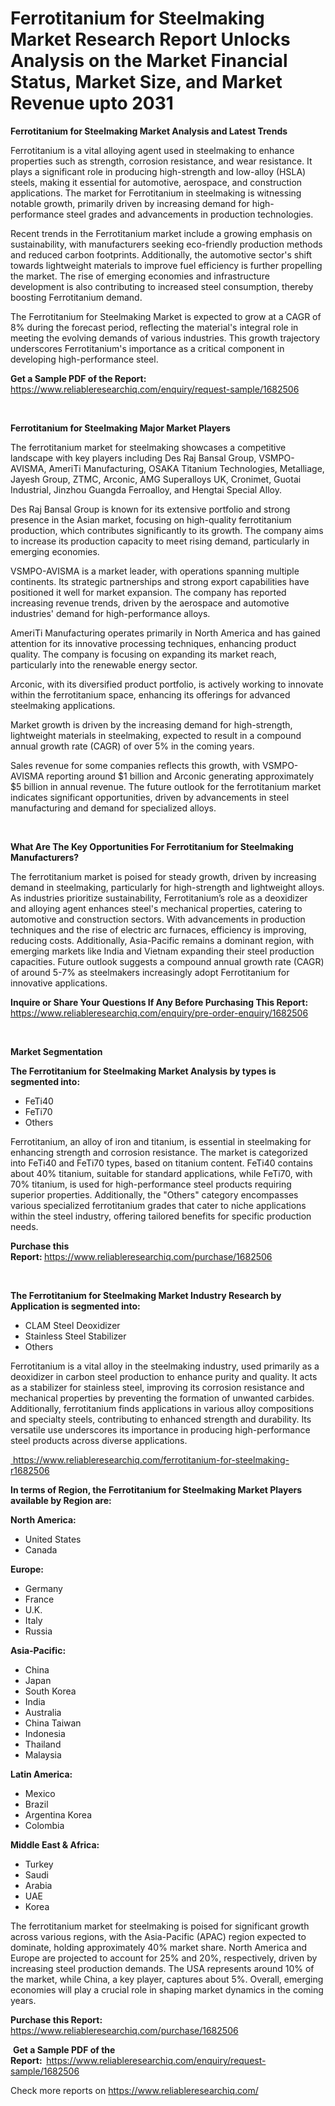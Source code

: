 <p><h1>Ferrotitanium for Steelmaking Market Research Report Unlocks Analysis on the Market Financial Status, Market Size, and Market Revenue upto 2031</h1></p><p><strong>Ferrotitanium for Steelmaking Market Analysis and Latest Trends</strong></p>
<p><p>Ferrotitanium is a vital alloying agent used in steelmaking to enhance properties such as strength, corrosion resistance, and wear resistance. It plays a significant role in producing high-strength and low-alloy (HSLA) steels, making it essential for automotive, aerospace, and construction applications. The market for Ferrotitanium in steelmaking is witnessing notable growth, primarily driven by increasing demand for high-performance steel grades and advancements in production technologies.</p><p>Recent trends in the Ferrotitanium market include a growing emphasis on sustainability, with manufacturers seeking eco-friendly production methods and reduced carbon footprints. Additionally, the automotive sector's shift towards lightweight materials to improve fuel efficiency is further propelling the market. The rise of emerging economies and infrastructure development is also contributing to increased steel consumption, thereby boosting Ferrotitanium demand. </p><p>The Ferrotitanium for Steelmaking Market is expected to grow at a CAGR of 8% during the forecast period, reflecting the material's integral role in meeting the evolving demands of various industries. This growth trajectory underscores Ferrotitanium's importance as a critical component in developing high-performance steel.</p></p>
<p><strong>Get a Sample PDF of the Report:&nbsp;</strong> <a href="https://www.reliableresearchiq.com/enquiry/request-sample/1682506?utm_campaign=103&utm_medium=2&utm_source=Github&utm_content=ia&utm_term=30122024&utm_id=ferrotitanium-for-steelmaking">https://www.reliableresearchiq.com/enquiry/request-sample/1682506</a></p>
<p>&nbsp;</p>
<p><strong>Ferrotitanium for Steelmaking Major Market Players</strong></p>
<p><p>The ferrotitanium market for steelmaking showcases a competitive landscape with key players including Des Raj Bansal Group, VSMPO-AVISMA, AmeriTi Manufacturing, OSAKA Titanium Technologies, Metalliage, Jayesh Group, ZTMC, Arconic, AMG Superalloys UK, Cronimet, Guotai Industrial, Jinzhou Guangda Ferroalloy, and Hengtai Special Alloy. </p><p>Des Raj Bansal Group is known for its extensive portfolio and strong presence in the Asian market, focusing on high-quality ferrotitanium production, which contributes significantly to its growth. The company aims to increase its production capacity to meet rising demand, particularly in emerging economies.</p><p>VSMPO-AVISMA is a market leader, with operations spanning multiple continents. Its strategic partnerships and strong export capabilities have positioned it well for market expansion. The company has reported increasing revenue trends, driven by the aerospace and automotive industries' demand for high-performance alloys.</p><p>AmeriTi Manufacturing operates primarily in North America and has gained attention for its innovative processing techniques, enhancing product quality. The company is focusing on expanding its market reach, particularly into the renewable energy sector.</p><p>Arconic, with its diversified product portfolio, is actively working to innovate within the ferrotitanium space, enhancing its offerings for advanced steelmaking applications. </p><p>Market growth is driven by the increasing demand for high-strength, lightweight materials in steelmaking, expected to result in a compound annual growth rate (CAGR) of over 5% in the coming years. </p><p>Sales revenue for some companies reflects this growth, with VSMPO-AVISMA reporting around $1 billion and Arconic generating approximately $5 billion in annual revenue. The future outlook for the ferrotitanium market indicates significant opportunities, driven by advancements in steel manufacturing and demand for specialized alloys.</p></p>
<p>&nbsp;</p>
<p><strong>What Are The Key Opportunities For Ferrotitanium for Steelmaking Manufacturers?</strong></p>
<p><p>The ferrotitanium market is poised for steady growth, driven by increasing demand in steelmaking, particularly for high-strength and lightweight alloys. As industries prioritize sustainability, Ferrotitanium’s role as a deoxidizer and alloying agent enhances steel's mechanical properties, catering to automotive and construction sectors. With advancements in production techniques and the rise of electric arc furnaces, efficiency is improving, reducing costs. Additionally, Asia-Pacific remains a dominant region, with emerging markets like India and Vietnam expanding their steel production capacities. Future outlook suggests a compound annual growth rate (CAGR) of around 5-7% as steelmakers increasingly adopt Ferrotitanium for innovative applications.</p></p>
<p><strong>Inquire or Share Your Questions If Any Before Purchasing This Report:</strong> <a href="https://www.reliableresearchiq.com/enquiry/pre-order-enquiry/1682506?utm_campaign=103&utm_medium=2&utm_source=Github&utm_content=ia&utm_term=30122024&utm_id=ferrotitanium-for-steelmaking">https://www.reliableresearchiq.com/enquiry/pre-order-enquiry/1682506</a></p>
<p>&nbsp;</p>
<p><strong>Market Segmentation</strong></p>
<p><strong>The Ferrotitanium for Steelmaking Market Analysis by types is segmented into:</strong></p>
<p><ul><li>FeTi40</li><li>FeTi70</li><li>Others</li></ul></p>
<p><p>Ferrotitanium, an alloy of iron and titanium, is essential in steelmaking for enhancing strength and corrosion resistance. The market is categorized into FeTi40 and FeTi70 types, based on titanium content. FeTi40 contains about 40% titanium, suitable for standard applications, while FeTi70, with 70% titanium, is used for high-performance steel products requiring superior properties. Additionally, the "Others" category encompasses various specialized ferrotitanium grades that cater to niche applications within the steel industry, offering tailored benefits for specific production needs.</p></p>
<p><strong>Purchase this Report:&nbsp;</strong><a href="https://www.reliableresearchiq.com/purchase/1682506?utm_campaign=103&utm_medium=2&utm_source=Github&utm_content=ia&utm_term=30122024&utm_id=ferrotitanium-for-steelmaking">https://www.reliableresearchiq.com/purchase/1682506</a></p>
<p>&nbsp;</p>
<p><strong>The Ferrotitanium for Steelmaking Market Industry Research by Application is segmented into:</strong></p>
<p><ul><li>CLAM Steel Deoxidizer</li><li>Stainless Steel Stabilizer</li><li>Others</li></ul></p>
<p><p>Ferrotitanium is a vital alloy in the steelmaking industry, used primarily as a deoxidizer in carbon steel production to enhance purity and quality. It acts as a stabilizer for stainless steel, improving its corrosion resistance and mechanical properties by preventing the formation of unwanted carbides. Additionally, ferrotitanium finds applications in various alloy compositions and specialty steels, contributing to enhanced strength and durability. Its versatile use underscores its importance in producing high-performance steel products across diverse applications.</p></p>
<p><a href="https://www.reliableresearchiq.com/ferrotitanium-for-steelmaking-r1682506?utm_campaign=103&utm_medium=2&utm_source=Github&utm_content=ia&utm_term=30122024&utm_id=ferrotitanium-for-steelmaking">&nbsp;https://www.reliableresearchiq.com/ferrotitanium-for-steelmaking-r1682506</a></p>
<p><strong>In terms of Region, the Ferrotitanium for Steelmaking Market Players available by Region are:</strong></p>
<p>
    <p> <strong> North America: </strong>
        <ul>
            <li>United States</li>
            <li>Canada</li>
        </ul>
        </p> 
    <p> <strong> Europe: </strong>
        <ul>
            <li>Germany</li>
            <li>France</li>
            <li>U.K.</li>
            <li>Italy</li>
            <li>Russia</li>
        </ul>
        </p> 
    <p> <strong> Asia-Pacific: </strong>
        <ul>
            <li>China</li>
            <li>Japan</li>
            <li>South Korea</li>
            <li>India</li>
            <li>Australia</li>
            <li>China Taiwan</li>
            <li>Indonesia</li>
            <li>Thailand</li>
            <li>Malaysia</li>
        </ul>
        </p> 
    <p> <strong> Latin America: </strong>
        <ul>
            <li>Mexico</li>
            <li>Brazil</li>
            <li>Argentina Korea</li>
            <li>Colombia</li>
        </ul>
        </p> 
    <p> <strong> Middle East & Africa: </strong>
        <ul>
            <li>Turkey</li>
            <li>Saudi</li>
            <li>Arabia</li>
            <li>UAE</li>
            <li>Korea</li>
        </ul>
    </p>
    </p>
<p><p>The ferrotitanium market for steelmaking is poised for significant growth across various regions, with the Asia-Pacific (APAC) region expected to dominate, holding approximately 40% market share. North America and Europe are projected to account for 25% and 20%, respectively, driven by increasing steel production demands. The USA represents around 10% of the market, while China, a key player, captures about 5%. Overall, emerging economies will play a crucial role in shaping market dynamics in the coming years.</p></p>
<p><strong>Purchase this Report: </strong><a href="https://www.reliableresearchiq.com/purchase/1682506?utm_campaign=103&utm_medium=2&utm_source=Github&utm_content=ia&utm_term=30122024&utm_id=ferrotitanium-for-steelmaking">https://www.reliableresearchiq.com/purchase/1682506</a></p>
<p>&nbsp;<strong>Get a Sample PDF of the Report:&nbsp;&nbsp;</strong><a href="https://www.reliableresearchiq.com/enquiry/request-sample/1682506?utm_campaign=103&utm_medium=2&utm_source=Github&utm_content=ia&utm_term=30122024&utm_id=ferrotitanium-for-steelmaking">https://www.reliableresearchiq.com/enquiry/request-sample/1682506</a></p>
<p><strong></strong></p>
<p>Check more reports on <a href="https://www.reliableresearchiq.com/?utm_campaign=103&utm_medium=2&utm_source=Github&utm_content=ia&utm_term=30122024&utm_id=ferrotitanium-for-steelmaking">https://www.reliableresearchiq.com/</a></p>